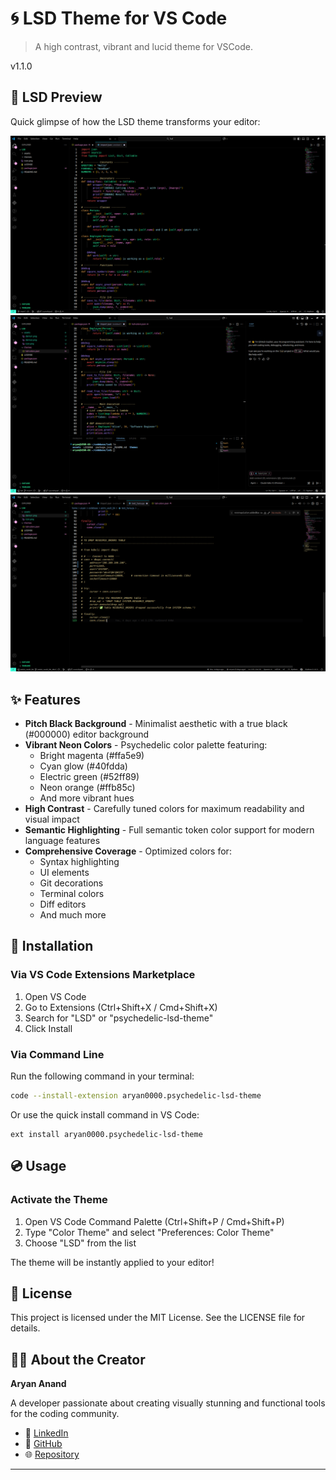 # 🌀 LSD Theme for VS Code

> A high contrast, vibrant and lucid theme for VSCode.


v1.1.0

## 🎨 LSD Preview

Quick glimpse of how the LSD theme transforms your editor:

![Demo 1](./assets/demo1.png)
![Demo 2](./assets/demo3.png)
![Demo 3](./assets/demo2.png)

## ✨ Features

- **Pitch Black Background** - Minimalist aesthetic with a true black (#000000) editor background
- **Vibrant Neon Colors** - Psychedelic color palette featuring:
  - Bright magenta (#ffa5e9)
  - Cyan glow (#40fdda)
  - Electric green (#52ff89)
  - Neon orange (#ffb85c)
  - And more vibrant hues
- **High Contrast** - Carefully tuned colors for maximum readability and visual impact
- **Semantic Highlighting** - Full semantic token color support for modern language features
- **Comprehensive Coverage** - Optimized colors for:
  - Syntax highlighting
  - UI elements
  - Git decorations
  - Terminal colors
  - Diff editors
  - And much more


## 🚀 Installation

### Via VS Code Extensions Marketplace

1. Open VS Code
2. Go to Extensions (Ctrl+Shift+X / Cmd+Shift+X)
3. Search for "LSD" or "psychedelic-lsd-theme"
4. Click Install

### Via Command Line

Run the following command in your terminal:

```bash
code --install-extension aryan0000.psychedelic-lsd-theme
```

Or use the quick install command in VS Code:

```
ext install aryan0000.psychedelic-lsd-theme
```


## 💿 Usage

### Activate the Theme

1. Open VS Code Command Palette (Ctrl+Shift+P / Cmd+Shift+P)
2. Type "Color Theme" and select "Preferences: Color Theme"
3. Choose "LSD" from the list

The theme will be instantly applied to your editor!


## 📜 License

This project is licensed under the MIT License. See the LICENSE file for details.

## 👨‍💻 About the Creator

**Aryan Anand**

A developer passionate about creating visually stunning and functional tools for the coding community.

- 💼 [LinkedIn](https://www.linkedin.com/in/aryananand18/)
- 🐙 [GitHub](https://github.com/aryann-anand/)
- 🌐 [Repository](https://github.com/aryann-anand/lsd)


---
